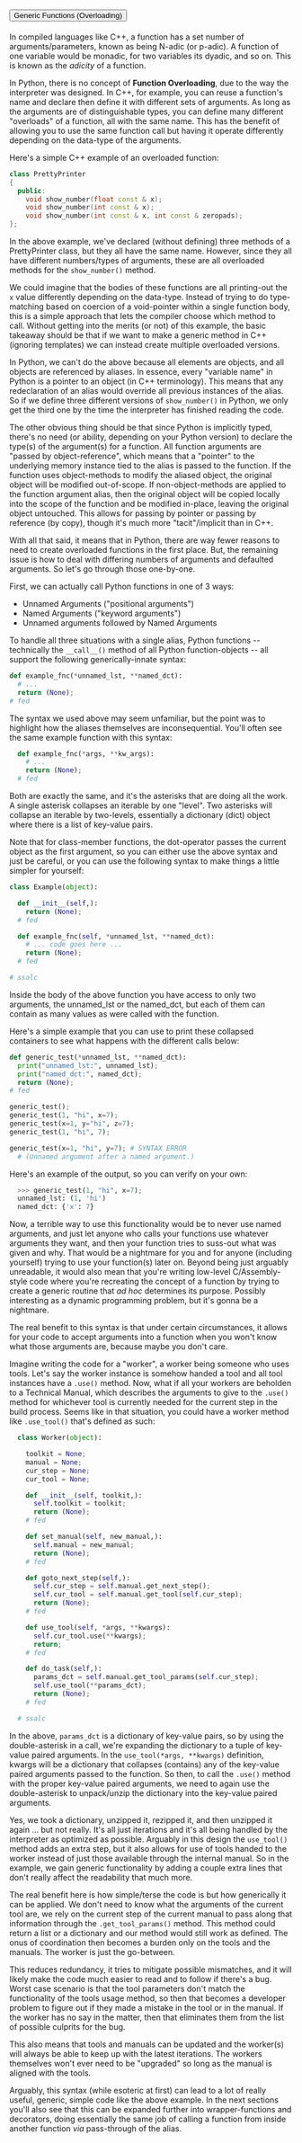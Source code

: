 <div class="card-header" id="id_header_genericfunctions">
  <h1>
    <button class="btn btn-link" data-toggle="collapse" data-target="#id_collapse_genericfunctions" aria-expanded="true" aria-controls="id_collapse_genericfunctions">
      Generic Functions (Overloading)
    </button>
  </h1>
</div>
<div id="id_collapse_genericfunctions" class="collapse hide" aria-labelledby="id_header_genericfunctions" data-parent="#GenericFunctions">

In compiled languages like C++, a function has a set number of arguments/parameters, known as being N-adic (or p-adic). A function of one variable would be monadic, for two variables its dyadic, and so on. This is known as the _adicity_ of a function.

In Python, there is no concept of __Function Overloading__, due to the way the interpreter was designed. In C++, for example, you can reuse a function's name and declare then define it with different sets of arguments. As long as the arguments are of distinguishable types, you can define many different "overloads" of a function, all with the same name. This has the benefit of allowing you to use the same function call but having it operate differently depending on the data-type of the arguments.

Here's a simple C++ example of an overloaded function:

```cpp
class PrettyPrinter
{
  public:
    void show_number(float const & x);
    void show_number(int const & x);
    void show_number(int const & x, int const & zeropads);
};
```

In the above example, we've declared (without defining) three methods of a PrettyPrinter class, but they all have the same name. However, since they all have different numbers/types of arguments, these are all overloaded methods for the `show_number()` method.

We could imagine that the bodies of these functions are all printing-out the `x` value differently depending on the data-type. Instead of trying to do type-matching based on coercion of a void-pointer within a single function body, this is a simple approach that lets the compiler choose which method to call. Without getting into the merits (or not) of this example, the basic takeaway should be that if we want to make a generic method in C++ (ignoring templates) we can instead create multiple overloaded versions.

In Python, we can't do the above because all elements are objects, and all objects are referenced by aliases. In essence, every "variable name" in Python is a pointer to an object (in C++ terminology). This means that any redeclaration of an alias would override all previous instances of the alias. So if we define three different versions of `show_number()` in Python, we only get the third one by the time the interpreter has finished reading the code.

The other obvious thing should be that since Python is implicitly typed, there's no need (or ability, depending on your Python version) to declare the type(s) of the argument(s) for a function. All function arguments are "passed by object-reference", which means that a "pointer" to the underlying memory instance tied to the alias is passed to the function. If the function uses object-methods to modify the aliased object, the original object will be modified out-of-scope. If non-object-methods are applied to the function argument alias, then the original object will be copied locally into the scope of the function and be modified in-place, leaving the original object untouched. This allows for passing by pointer or passing by reference (by copy), though it's much more "tacit"/implicit than in C++.

With all that said, it means that in Python, there are way fewer reasons to need to create overloaded functions in the first place. But, the remaining issue is how to deal with differing numbers of arguments and defaulted arguments. So let's go through those one-by-one.

First, we can actually call Python functions in one of 3 ways:

- Unnamed Arguments ("positional arguments")
- Named Arguments ("keyword arguments")
- Unnamed arguments followed by Named Arguments

To handle all three situations with a single alias, Python functions -- technically the `__call__()` method of all Python function-objects -- all support the following generically-innate syntax:

```python
def example_fnc(*unnamed_lst, **named_dct):
  # ...
  return (None);
# fed
```

The syntax we used above may seem unfamiliar, but the point was to highlight how the aliases themselves are inconsequential. You'll often see the same example function with this syntax:

```python
  def example_fnc(*args, **kw_args):
    # ...
    return (None);
  # fed
```

Both are exactly the same, and it's the asterisks that are doing all the work. A single asterisk collapses an iterable by one "level". Two asterisks will collapse an iterable by two-levels, essentially a dictionary (dict) object where there is a list of key-value pairs.


Note that for class-member functions, the dot-operator passes the current object as the first argument, so you can either use the above syntax and just be careful, or you can use the following syntax to make things a little simpler for yourself:

```python
class Example(object):

  def __init__(self,):
    return (None);
  # fed

  def example_fnc(self, *unnamed_lst, **named_dct):
    # ... code goes here ...
    return (None);
  # fed

# ssalc
```

Inside the body of the above function you have access to only two arguments, the unnamed_lst or the named_dct, but each of them can contain as many values as were called with the function.


Here's a simple example that you can use to print these collapsed containers to see what happens with the different calls below:

```python
def generic_test(*unnamed_lst, **named_dct):
  print("unnamed_lst:", unnamed_lst);
  print("named_dct:", named_dct);
  return (None);
# fed

generic_test();
generic_test(1, "hi", x=7);
generic_test(x=1, y="hi", z=7);
generic_test(1, "hi", 7);

generic_test(x=1, "hi", y=7); # SYNTAX ERROR
  # (Unnamed argument after a named argument.)
```

Here's an example of the output, so you can verify on your own:

```python
  >>> generic_test(1, "hi", x=7);
  unnamed_lst: (1, 'hi')
  named_dct: {'x': 7}
```

Now, a terrible way to use this functionality would be to never use named arguments, and just let anyone who calls your functions use whatever arguments they want, and then your function tries to suss-out what was given and why. That would be a nightmare for you and for anyone (including yourself) trying to use your function(s) later on. Beyond being just arguably unreadable, it would also mean that you're writing low-level C/Assembly-style code where you're recreating the concept of a function by trying to create a generic routine that _ad hoc_ determines its purpose. Possibly interesting as a dynamic programming problem, but it's gonna be a nightmare.


The real benefit to this syntax is that under certain circumstances, it allows for your code to accept arguments into a function when you won't know what those arguments are, because maybe you don't care.


Imagine writing the code for a "worker", a worker being someone who uses tools. Let's say the worker instance is somehow handed a tool and all tool instances have a `.use()` method. Now, what if all your workers are beholden to a Technical Manual, which describes the arguments to give to the `.use()` method for whichever tool is currently needed for the current step in the build process. Seems like in that situation, you could have a worker method like `.use_tool()` that's defined as such:

```python
  class Worker(object):

    toolkit = None;
    manual = None;
    cur_step = None;
    cur_tool = None;

    def __init__(self, toolkit,):
      self.toolkit = toolkit;
      return (None);
    # fed

    def set_manual(self, new_manual,):
      self.manual = new_manual;
      return (None);
    # fed

    def goto_next_step(self,):
      self.cur_step = self.manual.get_next_step();
      self.cur_tool = self.manual.get_tool(self.cur_step);
      return (None);
    # fed

    def use_tool(self, *args, **kwargs):
      self.cur_tool.use(**kwargs);
      return;
    # fed

    def do_task(self,):
      params_dct = self.manual.get_tool_params(self.cur_step);
      self.use_tool(**params_dct);
      return (None);
    # fed

  # ssalc
```

In the above, `params_dct` is a dictionary of key-value pairs, so by using the double-asterisk in a call, we're expanding the dictionary to a tuple of key-value paired arguments. In the `use_tool(*args, **kwargs)` definition, kwargs will be a dictionary that collapses (contains) any of the key-value paired arguments passed to the function. So then, to call the `.use()` method with the proper key-value paired arguments, we need to again use the double-asterisk to unpack/unzip the dictionary into the key-value paired arguments.


Yes, we took a dictionary, unzipped it, rezipped it, and then unzipped it again ... but not really. It's all just iterations and it's all being handled by the interpreter as optimized as possible. Arguably in this design the `use_tool()` method adds an extra step, but it also allows for use of tools handed to the worker instead of just those available through the internal manual. So in the example, we gain generic functionality by adding a couple extra lines that don't really affect the readability that much more.


The real benefit here is how simple/terse the code is but how generically it can be applied. We don't need to know what the arguments of the current tool are, we rely on the current step of the current manual to pass along that information through the `.get_tool_params()` method. This method could return a list or a dictionary and our method would still work as defined. The onus of coordination then becomes a burden only on the tools and the manuals. The worker is just the go-between.


This reduces redundancy, it tries to mitigate possible mismatches, and it will likely make the code much easier to read and to follow if there's a bug. Worst case scenario is that the tool parameters don't match the functionality of the tools usage method, so then that becomes a developer problem to figure out if they made a mistake in the tool or in the manual. If the worker has no say in the matter, then that eliminates them from the list of possible culprits for the bug.


This also means that tools and manuals can be updated and the worker(s) will always be able to keep up with the latest iterations. The workers themselves won't ever need to be "upgraded" so long as the manual is aligned with the tools.


Arguably, this syntax (while esoteric at first) can lead to a lot of really useful, generic, simple code like the above example. In the next sections you'll also see that this can be expanded further into wrapper-functions and decorators, doing essentially the same job of calling a function from inside another function _via_ pass-through of the alias.

</div>
